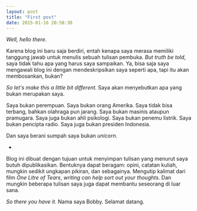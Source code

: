 ```yaml
---
layout: post
title: "First post"
date: 2015-01-16 20:58:30
---
```


*Well, hello there.*

Karena blog ini baru saja berdiri, entah kenapa saya merasa memiliki tanggung jawab untuk menulis sebuah tulisan pembuka. *But truth be told*, saya tidak tahu apa yang harus saya sampaikan. Ya, bisa saja saya mengawali blog ini dengan mendeskripsikan saya seperti apa, tapi itu akan membosankan, bukan?

*So let's make this a little bit different.* Saya akan menyebutkan apa yang bukan merupakan saya.

Saya bukan perempuan. Saya bukan orang Amerika. Saya tidak bisa terbang, bahkan olahraga pun jarang. Saya bukan masinis ataupun pramugara. Saya juga bukan ahli psikologi. Saya bukan penemu listrik. Saya bukan pencipta radio. Saya juga bukan presiden Indonesia.

Dan saya berani sumpah saya bukan *unicorn*.

*

Blog ini dibuat dengan tujuan untuk menyimpan tulisan yang menurut saya butuh dipublikasikan. Bentuknya dapat  beragam: opini, catatan kuliah, mungkin sedikit ungkapan pikiran, dan sebagainya. Mengutip kalimat dari film *One Litre of Tears*, *writing can help sort out your thoughts*. Dan mungkin beberapa tulisan saya juga dapat membantu seseorang di luar sana.

*So there you have it*. Nama saya Bobby. Selamat datang.
